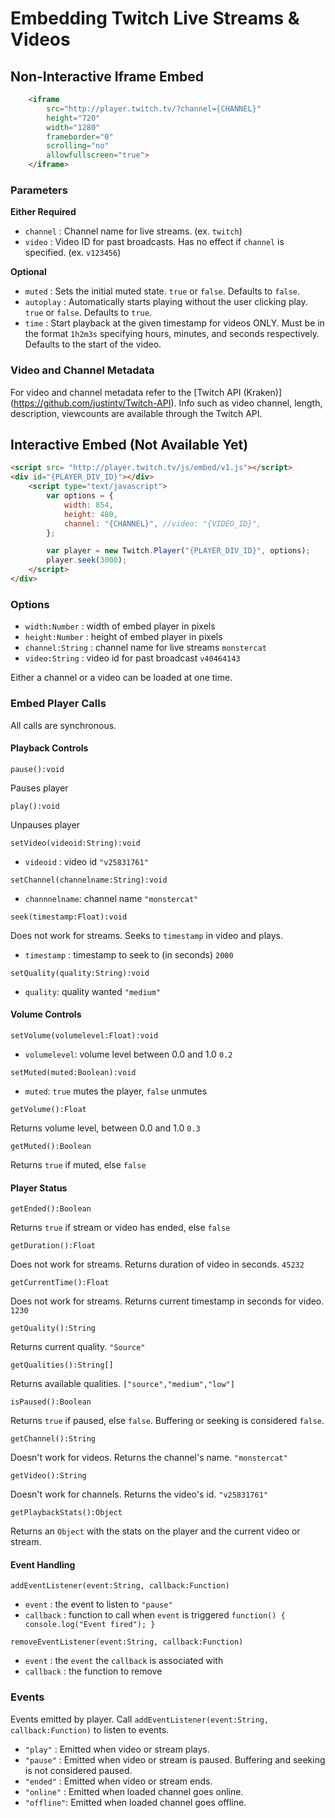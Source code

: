 # Embedding Twitch Live Streams & Videos


## Non-Interactive Iframe Embed
```html
    <iframe 
        src="http://player.twitch.tv/?channel={CHANNEL}" 
        height="720" 
        width="1280" 
        frameborder="0" 
        scrolling="no"
        allowfullscreen="true">
    </iframe>
```

### Parameters
**Either Required**
- `channel`   : Channel name for live streams. (ex. `twitch`)
- `video`     : Video ID for past broadcasts. Has no effect if `channel` is specified. (ex. `v123456`)

**Optional**
- `muted`     : Sets the initial muted state. `true` or `false`. Defaults to `false`.
- `autoplay`  : Automatically starts playing without the user clicking play. `true` or `false`. Defaults to `true`.
- `time`      : Start playback at the given timestamp for videos ONLY. Must be in the format `1h2m3s` specifying hours, minutes, and seconds respectively. Defaults to the start of the video.

### Video and Channel Metadata
For video and channel metadata refer to the [Twitch API (Kraken)] (https://github.com/justintv/Twitch-API).
Info such as video channel, length, description, viewcounts are available through the Twitch API.

## Interactive Embed (Not Available Yet)
```html
<script src= "http://player.twitch.tv/js/embed/v1.js"></script>
<div id="{PLAYER_DIV_ID}"></div>
	<script type="text/javascript">
		var options = {
			width: 854,
			height: 480,
			channel: "{CHANNEL}", //video: "{VIDEO_ID}",
		};

		var player = new Twitch.Player("{PLAYER_DIV_ID}", options);
		player.seek(3000);
	</script>
</div>
```

### Options
- `width:Number`	: width of embed player in pixels
- `height:Number`	: height of embed player in pixels
- `channel:String`	: channel name for live streams `monstercat` 
- `video:String`	: video id for past broadcast `v40464143` 

Either a channel or a video can be loaded at one time.

### Embed Player Calls
All calls are synchronous.

#### Playback Controls
`pause():void`

Pauses player

`play():void`

Unpauses player

`setVideo(videoid:String):void` 

- `videoid`     : video id `"v25831761"`

`setChannel(channelname:String):void`

- `channnelname`: channel name `"monstercat"`

`seek(timestamp:Float):void`

Does not work for streams. Seeks to `timestamp` in video and plays.
- `timestamp`   : timestamp to seek to (in seconds) `2000`

`setQuality(quality:String):void`

- `quality`: quality wanted `"medium"`

#### Volume Controls

`setVolume(volumelevel:Float):void`

- `volumelevel`: volume level between 0.0 and 1.0 `0.2`

`setMuted(muted:Boolean):void`

- `muted`: `true` mutes the player, `false` unmutes

`getVolume():Float`

Returns volume level, between 0.0 and 1.0 `0.3`

`getMuted():Boolean`

Returns `true` if muted, else `false`

#### Player Status
`getEnded():Boolean`

Returns `true` if stream or video has ended, else `false`

`getDuration():Float`

Does not work for streams. Returns duration of video in seconds. `45232`

`getCurrentTime():Float`

Does not work for streams. Returns current timestamp in seconds for video. `1230`

`getQuality():String`

Returns current quality. `"Source"`

`getQualities():String[]`

Returns available qualities. `["source","medium","low"]`

`isPaused():Boolean`

Returns `true` if paused, else `false`. Buffering or seeking is considered `false`.

`getChannel():String`

Doesn't work for videos. Returns the channel's name. `"monstercat"`

`getVideo():String`

Doesn't work for channels. Returns the video's id. `"v25831761"`

`getPlaybackStats():Object`

Returns an `Object` with the stats on the player and the current video or stream.

#### Event Handling

`addEventListener(event:String, callback:Function)`

- `event`     : the event to listen to `"pause"`
- `callback`  : function to call when `event` is triggered `function() { console.log("Event fired"); }`

`removeEventListener(event:String, callback:Function)`

- `event`     : the `event` the `callback` is associated with
- `callback`  : the function to remove 


### Events
Events emitted by player. Call `addEventListener(event:String, callback:Function)` to listen to events.

- `"play"`   : Emitted when video or stream plays.
- `"pause"`  : Emitted when video or stream is paused. Buffering and seeking is not considered paused.
- `"ended"`  : Emitted when video or stream ends.
- `"online"` : Emitted when loaded channel goes online.
- `"offline"`: Emitted when loaded channel goes offline.


